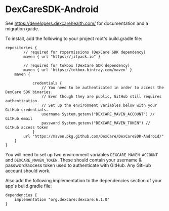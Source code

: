 # DexCareSDK-Android

See https://developers.dexcarehealth.com/ for documentation and a migration guide.

To install, add the following to your project root's build.gradle file:
```
repositories {
        // required for rxpermissions (DexCare SDK dependency)
        maven { url "https://jitpack.io" }

        // required for tokbox (DexCare SDK dependency)
        maven { url 'https://tokbox.bintray.com/maven' }
	maven {
	
            credentials {
                // You need to be authenticated in order to access the DexCare SDK binaries.
                // Even though they are public, GitHub still requires authentication.
                // Set up the environment variables below with your GitHub credentials.
                username System.getenv("DEXCARE_MAVEN_ACCOUNT") // GitHub email
                password System.getenv("DEXCARE_MAVEN_TOKEN") // GitHub access token
            }
	    url "https://maven.pkg.github.com/DexCare/DexCareSDK-Android/"
	}
}
```

You will need to set up two environment variables `DEXCARE_MAVEN_ACCOUNT` and `DEXCARE_MAVEN_TOKEN`.  These should contain your username & password/access token used to authenticate with GitHub.  Any GitHub account should work.

Also add the following implementation to the dependencies section of your app's build.gradle file:
```
dependencies {
	implementation "org.dexcare:dexcare:6.1.0"
}
```
